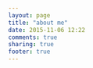 ```yaml
---
layout: page
title: "about me"
date: 2015-11-06 12:22
comments: true
sharing: true
footer: true
---
```

